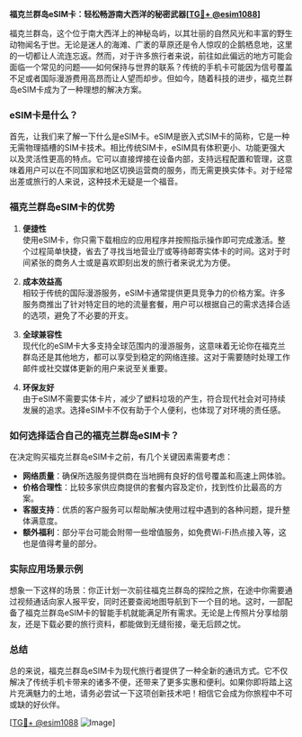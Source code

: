 **福克兰群岛eSIM卡：轻松畅游南大西洋的秘密武器[[TG💪+ @esim1088](https://t.me/s/esim1088)]**

福克兰群岛，这个位于南大西洋上的神秘岛屿，以其壮丽的自然风光和丰富的野生动物闻名于世。无论是迷人的海滩、广袤的草原还是令人惊叹的企鹅栖息地，这里的一切都让人流连忘返。然而，对于许多旅行者来说，前往如此偏远的地方可能会面临一个常见的问题——如何保持与世界的联系？传统的手机卡可能因为信号覆盖不足或者国际漫游费用高昂而让人望而却步。但如今，随着科技的进步，福克兰群岛eSIM卡成为了一种理想的解决方案。

### eSIM卡是什么？

首先，让我们来了解一下什么是eSIM卡。eSIM是嵌入式SIM卡的简称，它是一种无需物理插槽的SIM卡技术。相比传统SIM卡，eSIM具有体积更小、功能更强大以及灵活性更高的特点。它可以直接焊接在设备内部，支持远程配置和管理，这意味着用户可以在不同国家和地区切换运营商的服务，而无需更换实体卡。对于经常出差或旅行的人来说，这种技术无疑是一个福音。

### 福克兰群岛eSIM卡的优势

1. **便捷性**  
   使用eSIM卡，你只需下载相应的应用程序并按照指示操作即可完成激活。整个过程简单快捷，省去了寻找当地营业厅或等待邮寄实体卡的时间。这对于时间紧张的商务人士或是喜欢即刻出发的旅行者来说尤为方便。

2. **成本效益高**  
   相较于传统的国际漫游服务，eSIM卡通常提供更具竞争力的价格方案。许多服务商推出了针对特定目的地的流量套餐，用户可以根据自己的需求选择合适的选项，避免了不必要的开支。

3. **全球兼容性**  
   现代化的eSIM卡大多支持全球范围内的漫游服务，这意味着无论你在福克兰群岛还是其他地方，都可以享受到稳定的网络连接。这对于需要随时处理工作邮件或社交媒体更新的用户来说至关重要。

4. **环保友好**  
   由于eSIM不需要实体卡片，减少了塑料垃圾的产生，符合现代社会对可持续发展的追求。选择eSIM卡不仅有助于个人便利，也体现了对环境的责任感。

### 如何选择适合自己的福克兰群岛eSIM卡？

在决定购买福克兰群岛eSIM卡之前，有几个关键因素需要考虑：

- **网络质量**：确保所选服务提供商在当地拥有良好的信号覆盖和高速上网体验。
- **价格合理性**：比较多家供应商提供的套餐内容及定价，找到性价比最高的方案。
- **客服支持**：优质的客户服务可以帮助解决使用过程中遇到的各种问题，提升整体满意度。
- **额外福利**：部分平台可能会附带一些增值服务，如免费Wi-Fi热点接入等，这也是值得考量的部分。

### 实际应用场景示例

想象一下这样的场景：你正计划一次前往福克兰群岛的探险之旅，在途中你需要通过视频通话向家人报平安，同时还要查阅地图导航到下一个目的地。这时，一部配备了福克兰群岛eSIM卡的智能手机就能满足所有需求。无论是上传照片分享给朋友，还是下载必要的旅行资料，都能做到无缝衔接，毫无后顾之忧。

### 总结

总的来说，福克兰群岛eSIM卡为现代旅行者提供了一种全新的通讯方式。它不仅解决了传统手机卡带来的诸多不便，还带来了更多实惠和便利。如果你即将踏上这片充满魅力的土地，请务必尝试一下这项创新技术吧！相信它会成为你旅程中不可或缺的好伙伴。

[[TG💪+ @esim1088](https://t.me/s/esim1088) ![Image](https://i.postimg.cc/4NQfJmqS/Snipaste-2025-05-13-00-14-12.png)]